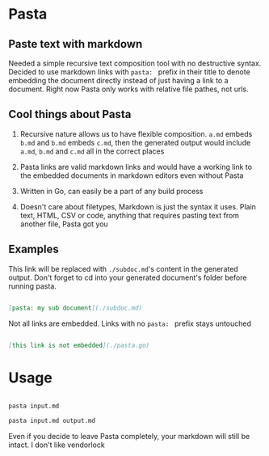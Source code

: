 # Pasta
## Paste text with markdown

Needed a simple recursive text composition tool with no destructive syntax.
Decided to use markdown links with `pasta: ` prefix in their title to denote
embedding the document directly instead of just having a link to a document.
Right now Pasta only works with relative file pathes, not urls.

## Cool things about Pasta

1. Recursive nature allows us to have flexible composition. `a.md` embeds
   `b.md` and `b.md` embeds `c.md`, then the generated output would include
`a.md`, `b.md` and `c.md` all in the correct places

2. Pasta links are valid markdown links and would have a working link to the
   embedded documents in markdown editors even without Pasta

3. Written in Go, can easily be a part of any build process

4. Doesn't care about filetypes, Markdown is just the syntax it uses. Plain
   text, HTML, CSV or code, anything that requires pasting text from another
file, Pasta got you

## Examples

This link will be replaced with `./subdoc.md`'s content in the generated
output. Don't forget to cd into your generated document's folder before running
pasta.


```md

[pasta: my sub document](./subdoc.md)

```

Not all links are embedded. Links with no `pasta: ` prefix stays untouched

```md

[this link is not embedded](./pasta.go)

```

# Usage

```sh 

pasta input.md

pasta input.md output.md

```

Even if you decide to leave Pasta completely, your markdown will still be
intact. I don't like vendorlock
